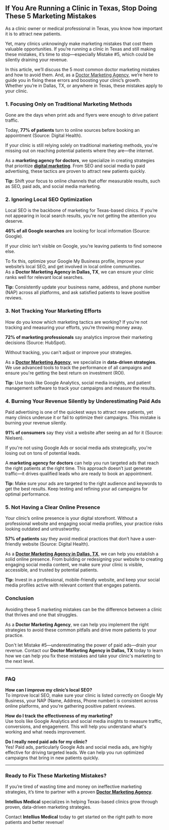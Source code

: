 ## If You Are Running a Clinic in Texas, Stop Doing These 5 Marketing Mistakes 

As a clinic owner or medical professional in Texas, you know how important it is to attract new patients.  

Yet, many clinics unknowingly make marketing mistakes that cost them valuable opportunities. If you’re running a clinic in Texas and still making these mistakes, it’s time to stop—especially Mistake #5, which could be silently draining your revenue.  

In this article, we’ll discuss the 5 most common doctor marketing mistakes and how to avoid them. And, as a [Doctor Marketing Agency](https://www.deviantart.com/maikel2496/art/Get-15-Patients-in-30-Days-with-Doctor-Marketing-1204569465), we’re here to guide you in fixing these errors and boosting your clinic’s growth.  
Whether you’re in Dallas, TX, or anywhere in Texas, these mistakes apply to your clinic.

### 1. Focusing Only on Traditional Marketing Methods
Gone are the days when print ads and flyers were enough to drive patient traffic.  

Today, **77% of patients** turn to online sources before booking an appointment (Source: Digital Health). 

If your clinic is still relying solely on traditional marketing methods, you're missing out on reaching potential patients where they are—the internet.  

As a **marketing agency for doctors**, we specialize in creating strategies that prioritize [**digital marketing**](https://www.intelliusmedical.com/). From SEO and social media to paid advertising, these tactics are proven to attract new patients quickly.  

**Tip:** Shift your focus to online channels that offer measurable results, such as SEO, paid ads, and social media marketing.

### 2. Ignoring Local SEO Optimization
Local SEO is the backbone of marketing for Texas-based clinics. If you’re not appearing in local search results, you're not getting the attention you deserve.  

**46% of all Google searches** are looking for local information (Source: Google).  

If your clinic isn’t visible on Google, you’re leaving patients to find someone else.  

To fix this, optimize your Google My Business profile, improve your website’s local SEO, and get involved in local online communities.  
As a **Doctor Marketing Agency in Dallas, TX**, we can ensure your clinic ranks well for relevant local searches.  

**Tip:** Consistently update your business name, address, and phone number (NAP) across all platforms, and ask satisfied patients to leave positive reviews.

### 3. Not Tracking Your Marketing Efforts
How do you know which marketing tactics are working? If you’re not tracking and measuring your efforts, you’re throwing money away.  

**72% of marketing professionals** say analytics improve their marketing decisions (Source: HubSpot).  

Without tracking, you can't adjust or improve your strategies.  

As a [**Doctor Marketing Agency**](https://doctormarketingagency.quora.com/Doctor-Marketing-Agency-Success-Doubled-Bookings-Without-Social-Media), we specialize in **data-driven strategies**. We use advanced tools to track the performance of all campaigns and ensure you're getting the best return on investment (ROI).  

**Tip:** Use tools like Google Analytics, social media insights, and patient management software to track your campaigns and measure the results.

### 4. Burning Your Revenue Silently by Underestimating Paid Ads
Paid advertising is one of the quickest ways to attract new patients, yet many clinics underuse it or fail to optimize their campaigns. This mistake is burning your revenue silently.  

**91% of consumers** say they visit a website after seeing an ad for it (Source: Nielsen).  

If you're not using Google Ads or social media ads strategically, you're losing out on tons of potential leads.  

A **marketing agency for doctors** can help you run targeted ads that reach the right patients at the right time. This approach doesn’t just generate traffic—it drives qualified leads who are ready to book an appointment.  

**Tip:** Make sure your ads are targeted to the right audience and keywords to get the best results. Keep testing and refining your ad campaigns for optimal performance.

### 5. Not Having a Clear Online Presence
Your clinic’s online presence is your digital storefront. Without a professional website and engaging social media profiles, your practice risks looking outdated and untrustworthy.  

**57% of patients** say they avoid medical practices that don’t have a user-friendly website (Source: Digital Health).  

As a [**Doctor Marketing Agency in Dallas, TX**](https://doctormarketingagency.hashnode.dev/top-3-mistakes-medspa-owners-make-with-facebook-ads-medspa-marketing-agency), we can help you establish a solid online presence. From building or redesigning your website to creating engaging social media content, we make sure your clinic is visible, accessible, and trusted by potential patients.  

**Tip:** Invest in a professional, mobile-friendly website, and keep your social media profiles active with relevant content that engages patients.

### Conclusion
Avoiding these 5 marketing mistakes can be the difference between a clinic that thrives and one that struggles.  

As a **Doctor Marketing Agency**, we can help you implement the right strategies to avoid these common pitfalls and drive more patients to your practice.  

Don't let Mistake #5—underestimating the power of paid ads—drain your revenue. Contact our **Doctor Marketing Agency in Dallas, TX** today to learn how we can help you fix these mistakes and take your clinic's marketing to the next level.

---

### FAQ

**How can I improve my clinic’s local SEO?**  
To improve local SEO, make sure your clinic is listed correctly on Google My Business, your NAP (Name, Address, Phone number) is consistent across online platforms, and you’re gathering positive patient reviews.

**How do I track the effectiveness of my marketing?**  
Use tools like Google Analytics and social media insights to measure traffic, conversions, and engagement. This will help you understand what's working and what needs improvement.

**Do I really need paid ads for my clinic?**  
Yes! Paid ads, particularly Google Ads and social media ads, are highly effective for driving targeted leads. We can help you run optimized campaigns that bring in new patients quickly.

---

### Ready to Fix These Marketing Mistakes?
If you’re tired of wasting time and money on ineffective marketing strategies, it’s time to partner with a proven [**Doctor Marketing Agency**](https://medium.com/@doctormarketingagency/5-steps-to-rank-your-clinic-1-google-doctor-marketing-agency-a96e621477e8).

**Intellius Medical** specializes in helping Texas-based clinics grow through proven, data-driven marketing strategies.  

Contact **Intellius Medical** today to get started on the right path to more patients and better revenue!
